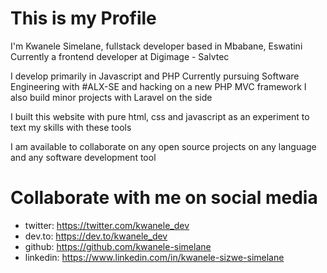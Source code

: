# This is my Profile

I'm Kwanele Simelane, fullstack developer based in Mbabane, Eswatini
Currently a frontend developer at Digimage - Salvtec

I develop primarily in Javascript and PHP
Currently pursuing Software Engineering with #ALX-SE and hacking on a new PHP MVC framework
I also build minor projects with Laravel on the side

I built this website with pure html, css and javascript as an experiment to text my skills with these tools

I am available to collaborate on any open source projects on any language and any software development tool

# Collaborate with me on social media
- twitter: https://twitter.com/kwanele_dev
- dev.to: https://dev.to/kwanele_dev
- github: https://github.com/kwanele-simelane
- linkedin: https://www.linkedin.com/in/kwanele-sizwe-simelane
